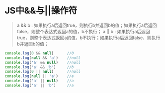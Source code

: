 # JS中&&与||操作符

> a && b : 如果执行a后返回true，则执行b并返回b的值；如果执行a后返回false，则整个表达式返回a的值，b不执行；
> a || b : 如果执行a后返回true，则整个表达式返回a的值，b不执行；如果执行a后返回false，则执行b并返回b的值；

```javascript
console.log(0 && null)      //0
console.log(null && 'a')    //null
console.log('a' && null)    //null
console.log('a' && 'b')     //b
console.log(0 || null)      //null
console.log(null || 'a')    //a
console.log('a' || null)    //a
console.log('a' || 'b')     //a
```
